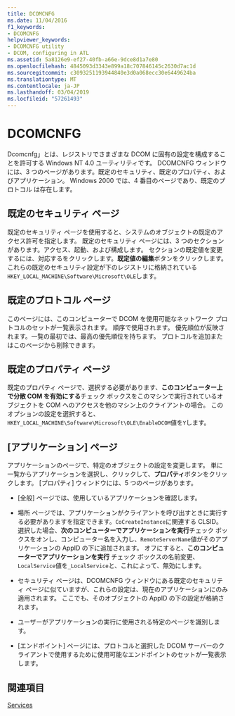 ```yaml
---
title: DCOMCNFG
ms.date: 11/04/2016
f1_keywords:
- DCOMCNFG
helpviewer_keywords:
- DCOMCNFG utility
- DCOM, configuring in ATL
ms.assetid: 5a8126e9-ef27-40fb-a66e-9dce8d1a7e80
ms.openlocfilehash: 4845093d3343e899a18c707846145c2630d7ac1d
ms.sourcegitcommit: c3093251193944840e3d0a068ecc30e6449624ba
ms.translationtype: MT
ms.contentlocale: ja-JP
ms.lasthandoff: 03/04/2019
ms.locfileid: "57261493"
---
```

# <a name="dcomcnfg"></a>DCOMCNFG

Dcomcnfg」とは、レジストリでさまざまな DCOM に固有の設定を構成することを許可する Windows NT 4.0 ユーティリティです。 DCOMCNFG ウィンドウには、3 つのページがあります。既定のセキュリティ、既定のプロパティ、およびアプリケーション。 Windows 2000 では、4 番目のページであり、既定のプロトコル は存在します。

## <a name="default-security-page"></a>既定のセキュリティ ページ

既定のセキュリティ ページを使用すると、システムのオブジェクトの既定のアクセス許可を指定します。 既定のセキュリティ ページには、3 つのセクションがあります。アクセス、起動、および構成します。 セクションの既定値を変更するには、対応するをクリックします。**既定値の編集**ボタンをクリックします。 これらの既定のセキュリティ設定が下のレジストリに格納されている`HKEY_LOCAL_MACHINE\Software\Microsoft\OLE`します。

## <a name="default-protocols-page"></a>既定のプロトコル ページ

このページには、このコンピューターで DCOM を使用可能なネットワーク プロトコルのセットが一覧表示されます。 順序で使用されます。 優先順位が反映されます。一覧の最初では、最高の優先順位を持ちます。 プロトコルを追加またはこのページから削除できます。

## <a name="default-properties-page"></a>既定のプロパティ ページ

既定のプロパティ ページで、選択する必要があります、**このコンピューター上で分散 COM を有効にする**チェック ボックスをこのマシンで実行されているオブジェクトを COM へのアクセスを他のマシン上のクライアントの場合。 このオプションの設定を選択すると、`HKEY_LOCAL_MACHINE\Software\Microsoft\OLE\EnableDCOM`値を`Y`します。

## <a name="applications-page"></a>[アプリケーション] ページ

アプリケーションのページで、特定のオブジェクトの設定を変更します。 単に一覧からアプリケーションを選択し、クリックして、**プロパティ**ボタンをクリックします。 [プロパティ] ウィンドウには、5 つのページがあります。

- [全般] ページでは、使用しているアプリケーションを確認します。

- 場所 ページでは、アプリケーションがクライアントを呼び出すときに実行する必要がありますを指定できます。`CoCreateInstance`に関連する CLSID。 選択した場合、**次のコンピューターでアプリケーションを実行**チェック ボックスをオンし、コンピューター名を入力し、`RemoteServerName`値がそのアプリケーションの AppID の下に追加されます。 オフにすると、**このコンピューターでアプリケーションを実行** チェック ボックスの名前変更、`LocalService`値を`_LocalService`と、これによって、無効にします。

- セキュリティ ページは、DCOMCNFG ウィンドウにある既定のセキュリティ ページに似ていますが、これらの設定は、現在のアプリケーションにのみ適用されます。 ここでも、そのオブジェクトの AppID の下の設定が格納されます。

- ユーザーがアプリケーションの実行に使用される特定のページを識別します。

- [エンドポイント] ページには、プロトコルと選択した DCOM サーバーのクライアントで使用するために使用可能なエンドポイントのセットが一覧表示します。

## <a name="see-also"></a>関連項目

[Services](../atl/atl-services.md)

